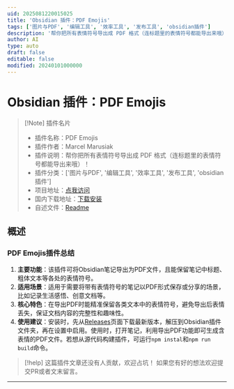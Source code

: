 ```yaml
---
uid: 2025081220015025
title: 'Obsidian 插件：PDF Emojis'
tags: ['图片与PDF', '编辑工具', '效率工具', '发布工具', 'obsidian插件']
description: '帮你把所有表情符号导出成 PDF 格式（连标题里的表情符号都能导出来哦）！'
author: AI
type: auto
draft: false
editable: false
modified: 20240101000000
---
```


# Obsidian 插件：PDF Emojis

> [!Note] 插件名片
> - 插件名称：PDF Emojis
> - 插件作者：Marcel Marusiak
> - 插件说明：帮你把所有表情符号导出成 PDF 格式（连标题里的表情符号都能导出来哦）！
> - 插件分类：['图片与PDF', '编辑工具', '效率工具', '发布工具', 'obsidian插件']
> - 项目地址：[点我访问](https://github.com/mmarusiak/pdf-emojis-plugin)
> - 国内下载地址：[下载安装](https://pkmer.cn/products/plugin/pluginMarket/?pdf-emojis)
> - 自述文件：[Readme](https://ghproxy.net/https://raw.githubusercontent.com/mmarusiak/pdf-emojis-plugin/master/README.md)



## 概述

### PDF Emojis插件总结
1. **主要功能**：该插件可将Obsidian笔记导出为PDF文件，且能保留笔记中标题、粗体文本等各处的表情符号。
2. **适用场景**：适用于需要将带有表情符号的笔记以PDF形式保存或分享的场景，比如记录生活感悟、创意文档等。
3. **核心特色**：在导出PDF时能精准保留各类文本中的表情符号，避免导出后表情丢失，保证文档内容的完整性和趣味性。
4. **使用建议**：安装时，先从[Releases](https://github.com/mmarusiak/obsidian-pdf-emotes/releases)页面下载最新版本，解压到Obsidian插件文件夹，再在设置中启用。使用时，打开笔记，利用导出PDF功能即可生成含表情的PDF文件。若想从源代码构建插件，可运行`npm instal`和`npm run build`命令。


> [!help] 
> 这篇插件文章还没有人贡献，欢迎占坑！
> 如果您有好的想法欢迎提交PR或者文末留言。
> 

---


